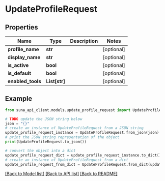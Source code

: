 # UpdateProfileRequest


## Properties

Name | Type | Description | Notes
------------ | ------------- | ------------- | -------------
**profile_name** | **str** |  | [optional] 
**display_name** | **str** |  | [optional] 
**is_active** | **bool** |  | [optional] 
**is_default** | **bool** |  | [optional] 
**enabled_tools** | **List[str]** |  | [optional] 

## Example

```python
from suna_api_client.models.update_profile_request import UpdateProfileRequest

# TODO update the JSON string below
json = "{}"
# create an instance of UpdateProfileRequest from a JSON string
update_profile_request_instance = UpdateProfileRequest.from_json(json)
# print the JSON string representation of the object
print(UpdateProfileRequest.to_json())

# convert the object into a dict
update_profile_request_dict = update_profile_request_instance.to_dict()
# create an instance of UpdateProfileRequest from a dict
update_profile_request_from_dict = UpdateProfileRequest.from_dict(update_profile_request_dict)
```
[[Back to Model list]](../README.md#documentation-for-models) [[Back to API list]](../README.md#documentation-for-api-endpoints) [[Back to README]](../README.md)



